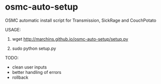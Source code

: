 # osmc-auto-setup
OSMC automatic install script for Transmission, SickRage and CouchPotato

USAGE:

1. wget http://marchins.github.io/osmc-auto-setup/setup.py

2. sudo python setup.py

TODO:
- clean user inputs
- better handling of errors
- rollback
